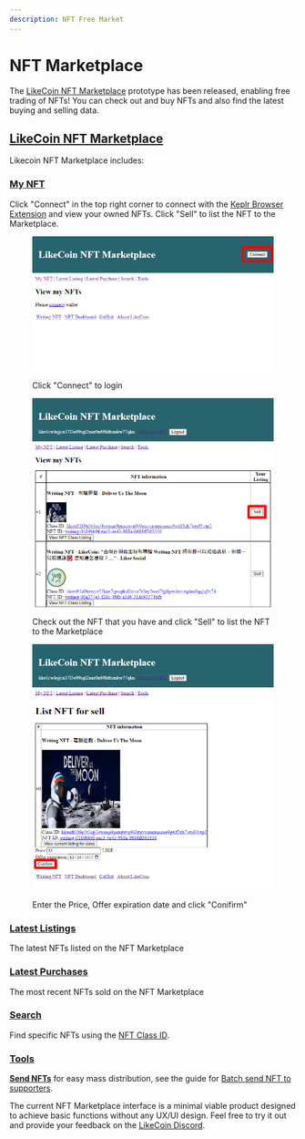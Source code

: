 ```yaml
---
description: NFT Free Market
---
```


# NFT Marketplace

The [LikeCoin NFT Marketplace](https://likecoin.github.io/likecoin-nft-marketplace/) prototype has been released, enabling free trading of NFTs! You can check out and buy NFTs and also find the latest buying and selling data.

## [**LikeCoin NFT Marketplace**](https://likecoin.github.io/likecoin-nft-marketplace/)

Likecoin NFT Marketplace includes:

### [**My NFT**](https://likecoin.github.io/likecoin-nft-marketplace/owned)

Click "Connect" in the top right corner to connect with the [Keplr Browser Extension](../../wallet/keplr/) and view your owned NFTs. Click "Sell" to list the NFT to the Marketplace.

<figure><img src="../../../.gitbook/assets/LikeCoin NFT Marketplace 1.png" alt=""><figcaption><p>Click "Connect" to login</p></figcaption></figure>

<figure><img src="../../../.gitbook/assets/LikeCoin NFT Marketplace 2.png" alt=""><figcaption><p>Check out the NFT that you have and click "Sell" to list the NFT to the Marketplace</p></figcaption></figure>

<figure><img src="../../../.gitbook/assets/LikeCoin NFT Marketplace 3.png" alt=""><figcaption><p>Enter the Price, Offer expiration date and click "Conifirm"</p></figcaption></figure>

### [**Latest Listings**](https://likecoin.github.io/likecoin-nft-marketplace/)

The latest NFTs listed on the NFT Marketplace

### [**Latest Purchases**](https://likecoin.github.io/likecoin-nft-marketplace/latest/purchase)

The most recent NFTs sold on the NFT Marketplace

### [**Search**](https://likecoin.github.io/likecoin-nft-marketplace/search/)

Find specific NFTs using the [NFT Class ID](nft-details.md#nft-class-id).

### [**Tools**](https://likecoin.github.io/likecoin-nft-marketplace/tools)

[**Send NFTs**](https://likecoin.github.io/likecoin-nft-marketplace/tools/send) for easy mass distribution, see the guide for [Batch send NFT to supporters](../transfer-writing-nft/#batch-send-nft-to-supporters).

The current NFT Marketplace interface is a minimal viable product designed to achieve basic functions without any UX/UI design. Feel free to try it out and provide your feedback on the [LikeCoin Discord](https://discord.gg/likecoin).
